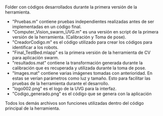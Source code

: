Folder con códigos desarrollados durante la primera versión de la herramienta.

- "Pruebas.m" contiene pruebas independientes realizadas antes de ser implementadas en un código final.
- "Computer_Vision_swarm_UVG.m" es una versión en script de la primera versión de la herramienta. (Calibración y Toma de pose).
- "CreadorCodigo.m" es el código utilizado para crear los códigos para identificar a los robots.
- "Final_TestBed.mlapp" es la primera versión de la herramienta de CV para aplicación swarm.
- "resultados.mat" contiene la transformación generada durante la calibración que es recuperada y utilizada durante la toma de pose.
- "Images.mat" contiene varias imágenes tomadas con anterioridad. En estas se verían parámetros como luz y tamaño. Esto para facilitar las pruebas de la herramienta durante el desarrollo.
- "logo002.png" es el logo de la UVG para la interfaz.
- "Codigo_generado.png" es el código que se genera con la aplicación

Todos los demás archivos son funciones utilizadas dentro del código principal de la herramienta.
